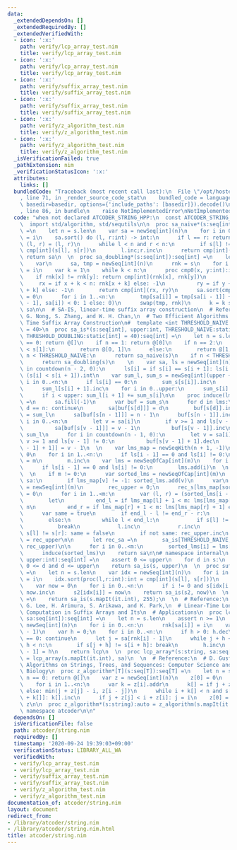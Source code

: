```yaml
---
data:
  _extendedDependsOn: []
  _extendedRequiredBy: []
  _extendedVerifiedWith:
  - icon: ':x:'
    path: verify/lcp_array_test.nim
    title: verify/lcp_array_test.nim
  - icon: ':x:'
    path: verify/lcp_array_test.nim
    title: verify/lcp_array_test.nim
  - icon: ':x:'
    path: verify/suffix_array_test.nim
    title: verify/suffix_array_test.nim
  - icon: ':x:'
    path: verify/suffix_array_test.nim
    title: verify/suffix_array_test.nim
  - icon: ':x:'
    path: verify/z_algorithm_test.nim
    title: verify/z_algorithm_test.nim
  - icon: ':x:'
    path: verify/z_algorithm_test.nim
    title: verify/z_algorithm_test.nim
  _isVerificationFailed: true
  _pathExtension: nim
  _verificationStatusIcon: ':x:'
  attributes:
    links: []
  bundledCode: "Traceback (most recent call last):\n  File \"/opt/hostedtoolcache/Python/3.10.1/x64/lib/python3.10/site-packages/onlinejudge_verify/documentation/build.py\"\
    , line 71, in _render_source_code_stat\n    bundled_code = language.bundle(stat.path,\
    \ basedir=basedir, options={'include_paths': [basedir]}).decode()\n  File \"/opt/hostedtoolcache/Python/3.10.1/x64/lib/python3.10/site-packages/onlinejudge_verify/languages/nim.py\"\
    , line 86, in bundle\n    raise NotImplementedError\nNotImplementedError\n"
  code: "when not declared ATCODER_STRING_HPP:\n  const ATCODER_STRING_HPP* = 1\n\n\
    \  import std/algorithm, std/sequtils\n\n  proc sa_naive*(s:seq[int]):seq[int]\
    \ =\n    let n = s.len\n    var sa = newSeq[int](n)\n    for i in 0..<n:sa[i]\
    \ = i\n    sa.sort() do (l, r:int) -> int:\n      if l == r: return 0\n      var\
    \ (l, r) = (l, r)\n      while l < n and r < n:\n        if s[l] != s[r]: return\
    \ cmp[int](s[l], s[r])\n        l.inc;r.inc\n      return cmp[int](n, l)\n   \
    \ return sa\n  \n  proc sa_doubling*(s:seq[int]):seq[int] =\n    let n = s.len\n\
    \    var\n      sa, tmp = newSeq[int](n)\n      rnk = s\n    for i in 0..<n:sa[i]\
    \ = i\n    var k = 1\n    while k < n:\n      proc cmp0(x, y:int):int =\n    \
    \    if rnk[x] != rnk[y]: return cmp[int](rnk[x], rnk[y])\n        let\n     \
    \     rx = if x + k < n: rnk[x + k] else: -1\n          ry = if y + k < n: rnk[y\
    \ + k] else: -1\n        return cmp[int](rx, ry)\n      sa.sort(cmp0)\n      tmp[sa[0]]\
    \ = 0\n      for i in 1..<n:\n        tmp[sa[i]] = tmp[sa[i - 1]] + (if cmp0(sa[i\
    \ - 1], sa[i]) < 0: 1 else: 0)\n      swap(tmp, rnk)\n      k = k shl 1\n    return\
    \ sa\n\n  # SA-IS, linear-time suffix array construction\n  # Reference:\n  #\
    \ G. Nong, S. Zhang, and W. H. Chan,\n  # Two Efficient Algorithms for Linear\
    \ Time Suffix Array Construction\n#  template <int THRESHOLD_NAIVE = 10, int THRESHOLD_DOUBLING\
    \ = 40>\n  proc sa_is*(s:seq[int], upper:int, THRESHOLD_NAIVE:static[int] = 10,\
    \ THRESHOLD_DOUBLING:static[int] = 40):seq[int] =\n    let n = s.len\n    if n\
    \ == 0: return @[]\n    if n == 1: return @[0]\n    if n == 2:\n      if s[0]\
    \ < s[1]:\n        return @[0, 1]\n      else:\n        return @[1, 0]\n    if\
    \ n < THRESHOLD_NAIVE:\n      return sa_naive(s)\n    if n < THRESHOLD_DOUBLING:\n\
    \      return sa_doubling(s)\n    \n    var sa, ls = newSeq[int](n)\n    for i\
    \ in countdown(n - 2, 0):\n      ls[i] = if s[i] == s[i + 1]: ls[i + 1] else:\
    \ (s[i] < s[i + 1]).int\n    var sum_l, sum_s = newSeq[int](upper + 1)\n    for\
    \ i in 0..<n:\n      if ls[i] == 0:\n        sum_s[s[i]].inc\n      else:\n  \
    \      sum_l[s[i] + 1].inc\n    for i in 0..upper:\n      sum_s[i] += sum_l[i]\n\
    \      if i < upper: sum_l[i + 1] += sum_s[i]\n\n    proc induce(lms:seq[int]):auto\
    \ =\n      sa.fill(-1)\n      var buf = sum_s\n      for d in lms:\n        if\
    \ d == n: continue\n        sa[buf[s[d]]] = d\n        buf[s[d]].inc\n      buf\
    \ = sum_l\n      sa[buf[s[n - 1]]] = n - 1\n      buf[s[n - 1]].inc\n      for\
    \ i in 0..<n:\n        let v = sa[i]\n        if v >= 1 and ls[v - 1] == 0:\n\
    \          sa[buf[s[v - 1]]] = v - 1\n          buf[s[v - 1]].inc\n      buf =\
    \ sum_l\n      for i in countdown(n - 1, 0):\n        let v = sa[i]\n        if\
    \ v >= 1 and ls[v - 1] != 0:\n          buf[s[v - 1] + 1].dec\n          sa[buf[s[v\
    \ - 1] + 1]] = v - 1\n  \n    var lms_map = newSeqWith(n + 1, -1)\n    var m =\
    \ 0\n    for i in 1..<n:\n      if ls[i - 1] == 0 and ls[i] != 0:\n        lms_map[i]\
    \ = m\n        m.inc\n    var lms = newSeqOfCap[int](m)\n    for i in 1..<n:\n\
    \      if ls[i - 1] == 0 and ls[i] != 0:\n        lms.add(i)\n  \n    induce(lms)\n\
    \  \n    if m != 0:\n      var sorted_lms = newSeqOfCap[int](m)\n      for v in\
    \ sa:\n        if lms_map[v] != -1: sorted_lms.add(v)\n      var\n        rec_s\
    \ = newSeq[int](m)\n        rec_upper = 0;\n      rec_s[lms_map[sorted_lms[0]]]\
    \ = 0\n      for i in 1..<m:\n        var (l, r) = (sorted_lms[i - 1], sorted_lms[i])\n\
    \        let\n          end_l = if lms_map[l] + 1 < m: lms[lms_map[l] + 1] else:\
    \ n\n          end_r = if lms_map[r] + 1 < m: lms[lms_map[r] + 1] else: n\n  \
    \      var same = true\n        if end_l - l != end_r - r:\n          same = false\n\
    \        else:\n          while l < end_l:\n            if s[l] != s[r]:\n   \
    \           break\n            l.inc\n            r.inc\n          if l == n or\
    \ s[l] != s[r]: same = false\n        if not same: rec_upper.inc\n        rec_s[lms_map[sorted_lms[i]]]\
    \ = rec_upper\n\n      let rec_sa =\n        sa_is[THRESHOLD_NAIVE, THRESHOLD_DOUBLING](rec_s,\
    \ rec_upper)\n\n      for i in 0..<m:\n        sorted_lms[i] = lms[rec_sa[i]]\n\
    \      induce(sorted_lms)\n    return sa\n\n# namespace internal\n  \n  proc suffix_array*(s:seq[int],\
    \ upper:int):seq[int] =\n    assert 0 <= upper\n    for d in s:\n      assert\
    \ 0 <= d and d <= upper\n    return sa_is(s, upper)\n  \n  proc suffix_array*[T](s:seq[T]):seq[int]\
    \ =\n    let n = s.len\n    var idx = newSeq[int](n)\n    for i in 0..<n: idx[i]\
    \ = i\n    idx.sort(proc(l,r:int):int = cmp[int](s[l], s[r]))\n    var s2 = newSeq[int](n)\n\
    \    var now = 0\n    for i in 0..<n:\n      if i != 0 and s[idx[i - 1]] != s[idx[i]]:\
    \ now.inc\n      s2[idx[i]] = now\n    return sa_is(s2, now)\n  \n  proc suffix_array*(s:string):seq[int]\
    \ =\n    return sa_is(s.mapIt(it.int), 255);\n  \n  # Reference:\n  # T. Kasai,\
    \ G. Lee, H. Arimura, S. Arikawa, and K. Park,\n  # Linear-Time Longest-Common-Prefix\
    \ Computation in Suffix Arrays and Its\n  # Applications\n  proc lcp_array*[T](s:seq[T],\
    \ sa:seq[int]):seq[int] =\n    let n = s.len\n    assert n >= 1\n    var rnk =\
    \ newSeq[int](n)\n    for i in 0..<n:\n      rnk[sa[i]] = i\n    var lcp = newSeq[int](n\
    \ - 1)\n    var h = 0;\n    for i in 0..<n:\n      if h > 0: h.dec\n      if rnk[i]\
    \ == 0: continue\n      let j = sa[rnk[i] - 1]\n      while j + h < n and i +\
    \ h < n:\n        if s[j + h] != s[i + h]: break\n        h.inc\n      lcp[rnk[i]\
    \ - 1] = h\n    return lcp\n  \n  proc lcp_array*(s:string, sa:seq[int]):seq[int]\
    \ = lcp_array(s.mapIt(it.int), sa)\n  \n  # Reference:\n  # D. Gusfield,\n  #\
    \ Algorithms on Strings, Trees, and Sequences: Computer Science and\n  # Computational\
    \ Biology\n  proc z_algorithm*[T](s:seq[T]):seq[T] =\n    let n = s.len\n    if\
    \ n == 0: return @[]\n    var z = newSeq[int](n)\n    z[0] = 0\n    var j = 0\n\
    \    for i in 1..<n:\n      var k = z[i].addr\n      k[] = if j + z[j] <= i: 0\
    \ else: min(j + z[j] - i, z[i - j])\n      while i + k[] < n and s[k[]] == s[i\
    \ + k[]]: k[].inc\n      if j + z[j] < i + z[i]: j = i\n    z[0] = n\n    return\
    \ z\n\n  proc z_algorithm*(s:string):auto = z_algorithm(s.mapIt(it.int))\n\n#\
    \ namespace atcoder\n\n"
  dependsOn: []
  isVerificationFile: false
  path: atcoder/string.nim
  requiredBy: []
  timestamp: '2020-09-24 19:39:03+09:00'
  verificationStatus: LIBRARY_ALL_WA
  verifiedWith:
  - verify/lcp_array_test.nim
  - verify/lcp_array_test.nim
  - verify/suffix_array_test.nim
  - verify/suffix_array_test.nim
  - verify/z_algorithm_test.nim
  - verify/z_algorithm_test.nim
documentation_of: atcoder/string.nim
layout: document
redirect_from:
- /library/atcoder/string.nim
- /library/atcoder/string.nim.html
title: atcoder/string.nim
---
```

